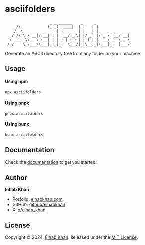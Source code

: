 # asciifolders

```
                    _ _ ______    _     _
     /\            (_|_)  ____|  | |   | |
    /  \   ___  ___ _ _| |__ ___ | | __| | ___ _ __ ___
   / /\ \ / __|/ __| | |  __/ _ \| |/ _` |/ _ \ '__/ __|
  / ____ \\__ \ (__| | | | | (_) | | (_| |  __/ |  \__ \
 /_/    \_\___/\___|_|_|_|  \___/|_|\__,_|\___|_|  |___/
```

Generate an ASCII directory tree from any folder on your machine

## Usage

#### Using npm

```shell
npx asciifolders
```

#### Using pnpx

```shell
pnpx asciifolders
```

#### Using bunx

```shell
bunx asciifolders
```

## Documentation

Check the [documentation](https://asciifolders.com/docs) to get you started!

## Author

**Eihab Khan**

- Porfolio: [eihabkhan.com](https://eihabkhan.com)
- GitHub: [github/eihabkhan](https://github.com/eihabkhan)
- X: [x/eihab_khan](https://x.com/eihab_khan)

## License

Copyright © 2024, [Eihab Khan](https://eihabkhan.com).
Released under the [MIT License](LICENSE).
